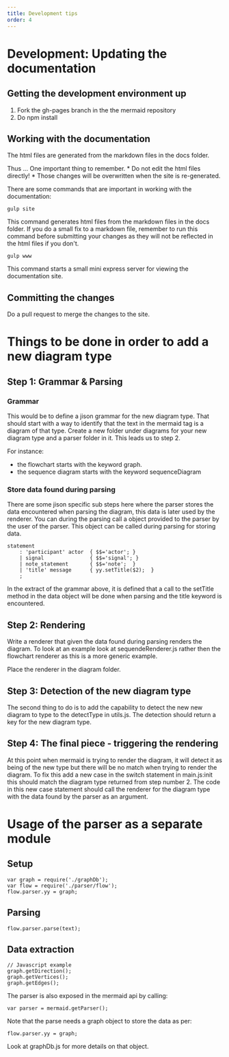 ```yaml
---
title: Development tips
order: 4
---
```


# Development: Updating the documentation

## Getting the development environment up
1. Fork the gh-pages branch in the the mermaid repository
2. Do npm install

## Working with the documentation

The html files are generated from the markdown files in the docs folder.

Thus ... One important thing to remember. * Do not edit the html files directly! * Those changes will be overwritten
when the site is re-generated.

There are some commands that are important in working with the documentation:
```
gulp site
```

This command generates html files from the markdown files in the docs folder. If you do a small fix to a markdown file,
remember to run this command before submitting your changes as they will not be reflected in the html files if you don't.

```
gulp www
```

This command starts a small mini express server for viewing the documentation site.

## Committing the changes

Do a pull request to merge the changes to the site.

# Things to be done in order to add a new diagram type
## Step 1: Grammar & Parsing
### Grammar
This would be to define a jison grammar for the new diagram type. That should start with a way to identify that the text in the mermaid tag is a diagram of that type. Create a new folder under diagrams for your new diagram type and a parser folder in it. This leads us to step 2.

For instance:

* the flowchart starts with the keyword graph.
* the sequence diagram starts with the keyword sequenceDiagram

### Store data found during parsing
There are some jison specific sub steps here where the parser stores the data encountered when parsing the diagram, this data is later used by the renderer. You can during the parsing call a object provided to the parser by the user of the parser. This object can be called during parsing for storing data.

```
statement
	: 'participant' actor  { $$='actor'; }
	| signal               { $$='signal'; }
	| note_statement       { $$='note';  }
	| 'title' message      { yy.setTitle($2);  }
	;
```

In the extract of the grammar above, it is defined that a call to the setTitle method in the data object will be done when parsing and the title keyword is encountered.

## Step 2: Rendering
Write a renderer that given the data found during parsing renders the diagram. To look at an example look at sequendeRenderer.js rather then the flowchart renderer as this is a more generic example.

Place the renderer in the diagram folder.

## Step 3: Detection of the new diagram type
The second thing to do is to add the capability to detect the new new diagram to type to the detectType in utils.js. The detection should return a key for the new diagram type.

## Step 4: The final piece - triggering the rendering
At this point when mermaid is trying to render the diagram, it will detect it as being of the new type but there will be no match when trying to render the diagram. To fix this add a new case in the switch statement in main.js:init this should match the diagram type returned from step number 2. The code in this new case statement should call the renderer for the diagram type with the data found by the parser as an argument.

# Usage of the parser as a separate module

## Setup
```
var graph = require('./graphDb');
var flow = require('./parser/flow');
flow.parser.yy = graph;
```

## Parsing

```
flow.parser.parse(text);
```

## Data extraction

```
// Javascript example
graph.getDirection();
graph.getVertices();
graph.getEdges();
```

The parser is also exposed in the mermaid api by calling:
```
var parser = mermaid.getParser();
```
Note that the parse needs a graph object to store the data as per:
```
flow.parser.yy = graph;
```

Look at graphDb.js for more details on that object.